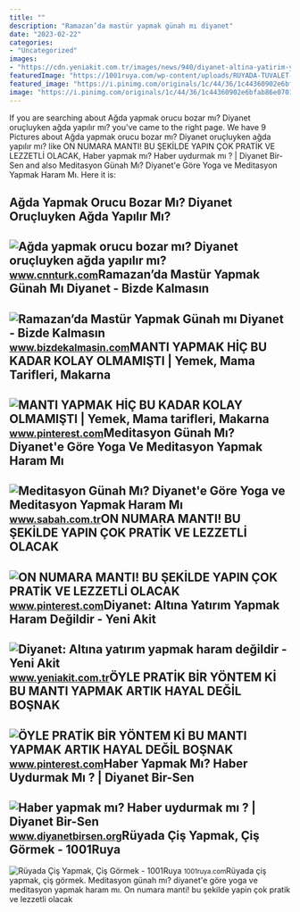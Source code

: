 ```yaml
---
title: ""
description: "Ramazan’da mastür yapmak günah mı diyanet"
date: "2023-02-22"
categories:
- "Uncategorized"
images:
- "https://cdn.yeniakit.com.tr/images/news/940/diyanet-altina-yatirim-yapmak-haram-degildir-aciklamasi-yapti-2h1405170842.png"
featuredImage: "https://1001ruya.com/wp-content/uploads/RUYADA-TUVALET-GORMEK-YAPMAK-BUYUK-ABDESTINI-YAPMAK-Ruyada-Minibus-Gormek-Binmek-1024x576.jpg"
featured_image: "https://i.pinimg.com/originals/1c/44/36/1c44360902e6bfab86e0701150b8f1df.jpg"
image: "https://i.pinimg.com/originals/1c/44/36/1c44360902e6bfab86e0701150b8f1df.jpg"
---
```


If you are searching about Ağda yapmak orucu bozar mı? Diyanet oruçluyken ağda yapılır mı? you've came to the right page. We have 9 Pictures about Ağda yapmak orucu bozar mı? Diyanet oruçluyken ağda yapılır mı? like ON NUMARA MANTI! BU ŞEKİLDE YAPIN ÇOK PRATİK VE LEZZETLİ OLACAK, Haber yapmak mı? Haber uydurmak mı ? | Diyanet Bir-Sen and also Meditasyon Günah Mı? Diyanet'e Göre Yoga ve Meditasyon Yapmak Haram Mı. Here it is:

Ağda Yapmak Orucu Bozar Mı? Diyanet Oruçluyken Ağda Yapılır Mı?
---------------------------------------------------------------

 ![Ağda yapmak orucu bozar mı? Diyanet oruçluyken ağda yapılır mı?](https://i.cnnturk.com/i/cnnturk/75/740x416/641c20d6d265a221f842f136.jpg) <small>www.cnnturk.com</small>Ramazan’da Mastür Yapmak Günah Mı Diyanet - Bizde Kalmasın
----------------------------------------------------------

 ![Ramazan’da Mastür Yapmak Günah mı Diyanet - Bizde Kalmasın](https://www.bizdekalmasin.com/wp-content/uploads/2023/04/Ramazanda-Mastur-Yapmak-Orucu-Bozar-mi-Diyanet.jpg) <small>www.bizdekalmasin.com</small>MANTI YAPMAK HİÇ BU KADAR KOLAY OLMAMIŞTI | Yemek, Mama Tarifleri, Makarna
--------------------------------------------------------------------------

 ![MANTI YAPMAK HİÇ BU KADAR KOLAY OLMAMIŞTI | Yemek, Mama tarifleri, Makarna](https://i.pinimg.com/736x/10/03/2e/10032ee9ad38b724f614031224e0a0d3.jpg) <small>www.pinterest.com</small>Meditasyon Günah Mı? Diyanet'e Göre Yoga Ve Meditasyon Yapmak Haram Mı
----------------------------------------------------------------------

 ![Meditasyon Günah Mı? Diyanet'e Göre Yoga ve Meditasyon Yapmak Haram Mı](https://iasbh.tmgrup.com.tr/9940ef/752/395/36/0/750/375?u=https://isbh.tmgrup.com.tr/sbh/2022/11/16/meditasyon-gunah-mi-diyanete-gore-yoga-ve-meditasyon-yapmak-haram-mi-caiz-mi-hukmu-ne-d1-1668598923972.jpg) <small>www.sabah.com.tr</small>ON NUMARA MANTI! BU ŞEKİLDE YAPIN ÇOK PRATİK VE LEZZETLİ OLACAK
---------------------------------------------------------------

 ![ON NUMARA MANTI! BU ŞEKİLDE YAPIN ÇOK PRATİK VE LEZZETLİ OLACAK](https://i.pinimg.com/originals/1c/44/36/1c44360902e6bfab86e0701150b8f1df.jpg) <small>www.pinterest.com</small>Diyanet: Altına Yatırım Yapmak Haram Değildir - Yeni Akit
---------------------------------------------------------

 ![Diyanet: Altına yatırım yapmak haram değildir - Yeni Akit](https://cdn.yeniakit.com.tr/images/news/940/diyanet-altina-yatirim-yapmak-haram-degildir-aciklamasi-yapti-2h1405170842.png) <small>www.yeniakit.com.tr</small>ÖYLE PRATİK BİR YÖNTEM Kİ BU MANTI YAPMAK ARTIK HAYAL DEĞİL BOŞNAK
------------------------------------------------------------------

 ![ÖYLE PRATİK BİR YÖNTEM Kİ BU MANTI YAPMAK ARTIK HAYAL DEĞİL BOŞNAK](https://i.pinimg.com/originals/4a/f8/9f/4af89f936f2a1947f566699122d785ee.jpg) <small>www.pinterest.com</small>Haber Yapmak Mı? Haber Uydurmak Mı ? | Diyanet Bir-Sen
------------------------------------------------------

 ![Haber yapmak mı? Haber uydurmak mı ? | Diyanet Bir-Sen](https://www.diyanetbirsen.org/wp-content/uploads/2021/09/haberrr.jpg) <small>www.diyanetbirsen.org</small>Rüyada Çiş Yapmak, Çiş Görmek - 1001Ruya
----------------------------------------

 ![Rüyada Çiş Yapmak, Çiş Görmek - 1001Ruya](https://1001ruya.com/wp-content/uploads/RUYADA-TUVALET-GORMEK-YAPMAK-BUYUK-ABDESTINI-YAPMAK-Ruyada-Minibus-Gormek-Binmek-1024x576.jpg) <small>1001ruya.com</small>Rüyada çiş yapmak, çiş görmek. Meditasyon günah mı? diyanet'e göre yoga ve meditasyon yapmak haram mı. On numara manti! bu şeki̇lde yapin çok prati̇k ve lezzetli̇ olacak
